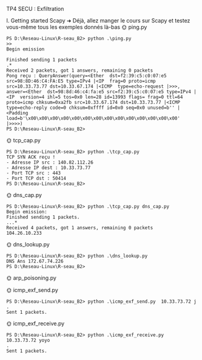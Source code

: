 TP4 SECU : Exfiltration


I. Getting started Scapy
➜ Déjà, allez manger le cours sur Scapy et testez vous-même tous les exemples donnés là-bas
🌞 ping.py

```
PS D:\Reseau-Linux\R-seau_B2> python .\ping.py
>>
Begin emission

Finished sending 1 packets
.*
Received 2 packets, got 1 answers, remaining 0 packets
Pong reçu : QueryAnswer(query=<Ether  dst=f2:39:c5:c0:07:e5 src=98:8D:46:C4:FA:E5 type=IPv4 |<IP  frag=0 proto=icmp src=10.33.73.77 dst=10.33.67.174 |<ICMP  type=echo-request |>>>, answer=<Ether  dst=98:8d:46:c4:fa:e5 src=f2:39:c5:c0:07:e5 type=IPv4 |<IP  version=4 ihl=5 tos=0x0 len=28 id=13993 flags= frag=0 ttl=64 proto=icmp chksum=0xa2fb src=10.33.67.174 dst=10.33.73.77 |<ICMP  type=echo-reply code=0 chksum=0xffff id=0x0 seq=0x0 unused=b'' |<Padding  load=b'\x00\x00\x00\x00\x00\x00\x00\x00\x00\x00\x00\x00\x00\x00' |>>>>)
PS D:\Reseau-Linux\R-seau_B2>
```

🌞 tcp_cap.py

```
PS D:\Reseau-Linux\R-seau_B2> python .\tcp_cap.py
TCP SYN ACK reçu !
- Adresse IP src : 140.82.112.26
- Adresse IP dest : 10.33.73.77
- Port TCP src : 443
- Port TCP dst : 50414
PS D:\Reseau-Linux\R-seau_B2>
```

🌞 dns_cap.py

```
PS D:\Reseau-Linux\R-seau_B2> python .\tcp_cap.py dns_cap.py 
Begin emission:
Finished sending 1 packets.
...*
Received 4 packets, got 1 answers, remaining 0 packets
104.26.10.233
```

🌞 dns_lookup.py

```
PS D:\Reseau-Linux\R-seau_B2> python .\dns_lookup.py
DNS Ans 172.67.74.226
PS D:\Reseau-Linux\R-seau_B2>
```

🌞 arp_poisoning.py


🌞 icmp_exf_send.py

```
PS D:\Reseau-Linux\R-seau_B2> python .\icmp_exf_send.py  10.33.73.72 j
.
Sent 1 packets.
```

🌞 icmp_exf_receive.py

```
PS D:\Reseau-Linux\R-seau_B2> python .\icmp_exf_receive.py  10.33.73.72 yoyo
.
Sent 1 packets.
```